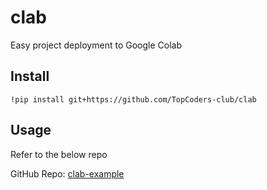 # clab

Easy project deployment to Google Colab

## Install

```
!pip install git+https://github.com/TopCoders-club/clab
```

## Usage

Refer to the below repo

GitHub Repo: [clab-example](https://github.com/dvlp-jrs/clab_example)
